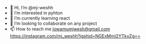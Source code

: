 - 👋 Hi, I’m @mj-weshh
- 👀 I’m interested in pyhton
- 🌱 I’m currently learning react
- 💞️ I’m looking to collaborate on any project
- 📫 How to reach me
jowamumjwesh@gmail.com https://instagram.com/mj_weshh?igshid=NGExMmI2YTkyZg==

<!---
mj-weshh/mj-weshh is a ✨ special ✨ repository because its `README.md` (this file) appears on your GitHub profile.
You can click the Preview link to take a look at your changes.
--->

